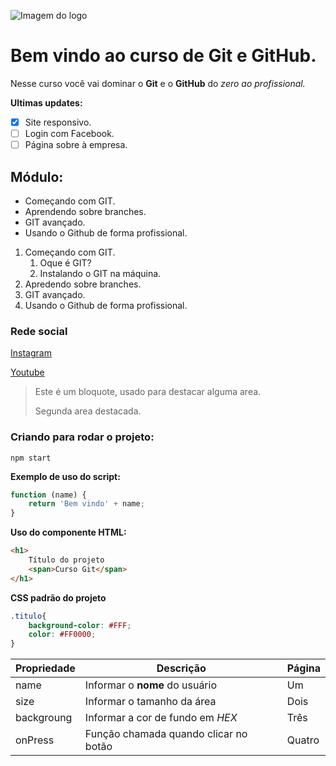 ![Imagem do logo](https://hermes.dio.me/articles/cover/d2489f96-d56f-4b82-bc7f-84fbc9fb1368.jpg)

# Bem vindo ao curso de Git e GitHub.
Nesse curso você vai dominar o **Git** e o **GitHub** do _zero ao profissional._

**Ultimas updates:**
- [x] Site responsivo.
- [ ] Login com Facebook.
- [ ] Página sobre à empresa.

## Módulo:
* Começando com GIT.
* Aprendendo sobre branches.
* GIT avançado.
* Usando o Github de forma profissional.

1. Começando com GIT.
    1. Oque é GIT?
    2. Instalando o GIT na máquina. 
2. Apredendo sobre branches.
3. GIT avançado.
4. Usando o Github de forma profissional.

### Rede social 
[Instagram](https://instagram.com/sijeitoprogramador)

[Youtube](https://youtube.com/c/sujeitoprogramador)

>Este é um bloquote, usado para destacar alguma area.
>
>Segunda area destacada.


### Criando para rodar o projeto: 

```
npm start
```

**Exemplo de uso do script:**
```js
function (name) {
    return 'Bem vindo' + name;
}
```


**Uso do componente HTML:**
```HTML
<h1>
    Título do projeto
    <span>Curso Git</span>
</h1>
```

**CSS padrão do projeto**
```CSS
.titulo{
    background-color: #FFF;
    color: #FF0000;
}
```

Propriedade | Descrição | Página
----------- | --------- | ------
name | Informar o **nome** do usuário | Um
size | Informar o tamanho da área | Dois
backgroung | Informar a cor de fundo em _HEX_ | Três
onPress | Função chamada quando clicar no botão | Quatro


